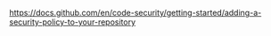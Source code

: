https://docs.github.com/en/code-security/getting-started/adding-a-security-policy-to-your-repository